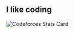 ## I like coding


![Codeforces Stats Card](https://codeforces-stats-api.herokuapp.com/stats?username=moomoo02&theme=1)

